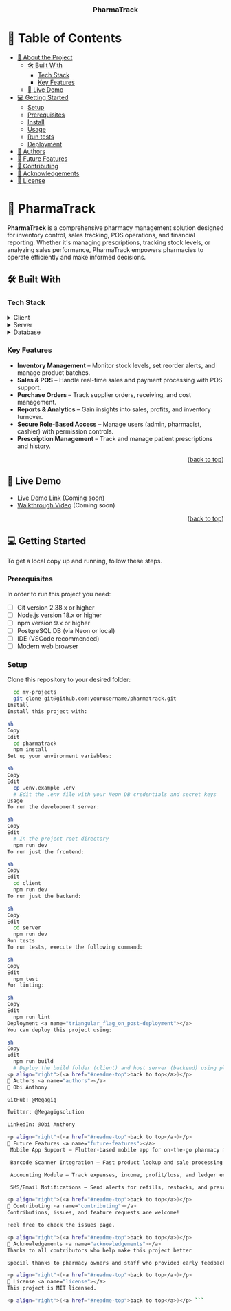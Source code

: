 <div align="center">
  <h3><b>PharmaTrack</b></h3>
</div>

# 📗 Table of Contents

- [📖 About the Project](#about-project)
  - [🛠 Built With](#built-with)
    - [Tech Stack](#tech-stack)
    - [Key Features](#key-features)
  - [🚀 Live Demo](#live-demo)
- [💻 Getting Started](#getting-started)
  - [Setup](#setup)
  - [Prerequisites](#prerequisites)
  - [Install](#install)
  - [Usage](#usage)
  - [Run tests](#run-tests)
  - [Deployment](#triangular_flag_on_post-deployment)
- [👥 Authors](#authors)
- [🔭 Future Features](#future-features)
- [🤝 Contributing](#contributing)
- [🙏 Acknowledgements](#acknowledgements)
- [📝 License](#license)

# 📖 PharmaTrack <a name="about-project"></a>

**PharmaTrack** is a comprehensive pharmacy management solution designed for inventory control, sales tracking, POS operations, and financial reporting. Whether it's managing prescriptions, tracking stock levels, or analyzing sales performance, PharmaTrack empowers pharmacies to operate efficiently and make informed decisions.

## 🛠 Built With <a name="built-with"></a>

### Tech Stack <a name="tech-stack"></a>

<details>
  <summary>Client</summary>
  <ul>
    <li><a href="https://reactjs.org/">React.js</a></li>
    <li><a href="https://typescriptlang.org/">TypeScript</a></li>
    <li><a href="https://tailwindcss.com/">Tailwind CSS</a></li>
  </ul>
</details>

<details>
<summary>Server</summary>
  <ul>
    <li><a href="https://nodejs.org/">Node.js</a></li>
    <li><a href="https://expressjs.com/">Express.js</a></li>
    <li><a href="https://typescriptlang.org/">TypeScript</a></li>
  </ul>
</details>

<details>
<summary>Database</summary>
  <ul>
    <li><a href="https://neon.tech/">Neon (PostgreSQL)</a></li>
    <li><a href="https://www.prisma.io/">Prisma ORM</a></li>
  </ul>
</details>

### Key Features <a name="key-features"></a>

- **Inventory Management** – Monitor stock levels, set reorder alerts, and manage product batches.
- **Sales & POS** – Handle real-time sales and payment processing with POS support.
- **Purchase Orders** – Track supplier orders, receiving, and cost management.
- **Reports & Analytics** – Gain insights into sales, profits, and inventory turnover.
- **Secure Role-Based Access** – Manage users (admin, pharmacist, cashier) with permission controls.
- **Prescription Management** – Track and manage patient prescriptions and history.

<p align="right">(<a href="#readme-top">back to top</a>)</p>

## 🚀 Live Demo <a name="live-demo"></a>

- [Live Demo Link](https://pharmatrack.example.com) (Coming soon)
- [Walkthrough Video](https://youtube.com/example) (Coming soon)

<p align="right">(<a href="#readme-top">back to top</a>)</p>

## 💻 Getting Started <a name="getting-started"></a>

To get a local copy up and running, follow these steps.

### Prerequisites

In order to run this project you need:

- [ ] Git version 2.38.x or higher
- [ ] Node.js version 18.x or higher
- [ ] npm version 9.x or higher
- [ ] PostgreSQL DB (via Neon or local)
- [ ] IDE (VSCode recommended)
- [ ] Modern web browser

### Setup

Clone this repository to your desired folder:

```sh
  cd my-projects
  git clone git@github.com:yourusername/pharmatrack.git
Install
Install this project with:

sh
Copy
Edit
  cd pharmatrack
  npm install
Set up your environment variables:

sh
Copy
Edit
  cp .env.example .env
  # Edit the .env file with your Neon DB credentials and secret keys
Usage
To run the development server:

sh
Copy
Edit
  # In the project root directory
  npm run dev
To run just the frontend:

sh
Copy
Edit
  cd client
  npm run dev
To run just the backend:

sh
Copy
Edit
  cd server
  npm run dev
Run tests
To run tests, execute the following command:

sh
Copy
Edit
  npm test
For linting:

sh
Copy
Edit
  npm run lint
Deployment <a name="triangular_flag_on_post-deployment"></a>
You can deploy this project using:

sh
Copy
Edit
  npm run build
  # Deploy the build folder (client) and host server (backend) using platforms like Vercel, Render, or Railway
<p align="right">(<a href="#readme-top">back to top</a>)</p>
👥 Authors <a name="authors"></a>
👤 Obi Anthony

GitHub: @Megagig

Twitter: @Megagigsolution

LinkedIn: @Obi Anthony

<p align="right">(<a href="#readme-top">back to top</a>)</p>
🔭 Future Features <a name="future-features"></a>
 Mobile App Support – Flutter-based mobile app for on-the-go pharmacy management.

 Barcode Scanner Integration – Fast product lookup and sale processing.

 Accounting Module – Track expenses, income, profit/loss, and ledger entries.

 SMS/Email Notifications – Send alerts for refills, restocks, and prescriptions.

<p align="right">(<a href="#readme-top">back to top</a>)</p>
🤝 Contributing <a name="contributing"></a>
Contributions, issues, and feature requests are welcome!

Feel free to check the issues page.

<p align="right">(<a href="#readme-top">back to top</a>)</p>
🙏 Acknowledgements <a name="acknowledgements"></a>
Thanks to all contributors who help make this project better

Special thanks to pharmacy owners and staff who provided early feedback

<p align="right">(<a href="#readme-top">back to top</a>)</p>
📝 License <a name="license"></a>
This project is MIT licensed.

<p align="right">(<a href="#readme-top">back to top</a>)</p> ```
